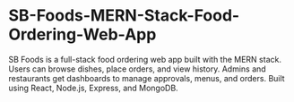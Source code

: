 # SB-Foods-MERN-Stack-Food-Ordering-Web-App
SB Foods is a full-stack food ordering web app built with the MERN stack. Users can browse dishes, place orders, and view history. Admins and restaurants get dashboards to manage approvals, menus, and orders. Built using React, Node.js, Express, and MongoDB.
